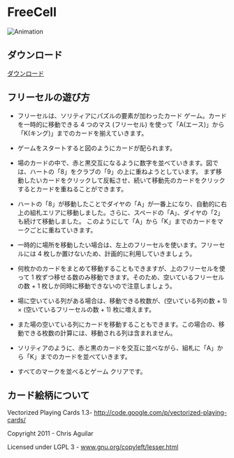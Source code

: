 # FreeCell

![Animation](https://user-images.githubusercontent.com/2605401/204117056-71cc4265-71c8-4903-b871-b9cf9bdf579b.gif)

## ダウンロード
[ダウンロード](https://github.com/kenjinote/FreeCell/releases/latest/download/FreeCell.exe)

## フリーセルの遊び方

- フリーセルは、ソリティアにパズルの要素が加わったカード ゲーム。カードを一時的に移動できる 4 つのマス (フリーセル) を使って「A(エース)」から「K(キング)」までのカードを揃えていきます。

- ゲームをスタートすると図のようにカードが配られます。

- 場のカードの中で、赤と黒交互になるように数字を並べていきます。図では、ハートの「8」をクラブの「9」の上に重ねようとしています。
まず移動したいカードをクリックして反転させ、続いて移動先のカードをクリックするとカードを重ねることができます。

- ハートの「8」が移動したことでダイヤの「A」が一番上になり、自動的に右上の組札エリアに移動しました。さらに、スペードの「A」、ダイヤの「2」も続けて移動しました。
このようにして「A」から「K」までのカードをマークごとに重ねていきます。

- 一時的に場所を移動したい場合は、左上のフリーセルを使います。フリーセルには 4 枚しか置けないため、計画的に利用していきましょう。

- 何枚かのカードをまとめて移動することもできますが、上のフリーセルを使って 1 枚ずつ移せる数のみ移動できます。そのため、空いているフリーセルの数 + 1 枚しか同時に移動できないので注意しましょう。

- 場に空いている列がある場合は、移動できる枚数が、(空いている列の数 + 1) × (空いているフリーセルの数 + 1) 枚に増えます。

- また場の空いている列にカードを移動することもできます。この場合の、移動できる枚数の計算には、移動される列は含まれません。

- ソリティアのように、赤と黒のカードを交互に並べながら、組札に「A」から「K」までのカードを並べていきます。

- すべてのマークを並べるとゲーム クリアです。

## カード絵柄について

Vectorized Playing Cards 1.3- http://code.google.com/p/vectorized-playing-cards/

Copyright 2011 - Chris Aguilar

Licensed under LGPL 3 - www.gnu.org/copyleft/lesser.html
